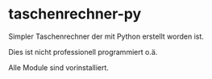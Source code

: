 # taschenrechner-py
Simpler Taschenrechner der mit Python erstellt worden ist.

Dies ist nicht professionell programmiert o.ä.

Alle Module sind vorinstalliert.
